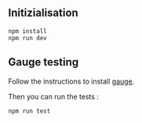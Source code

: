 ## Initizialisation

```
npm install
npm run dev
```

## Gauge testing

Follow the instructions to install [gauge](https://docs.gauge.org/getting_started/installing-gauge.html?os=linux&language=javascript&ide=vscode#id4).

Then you can run the tests :

```
npm run test
```
